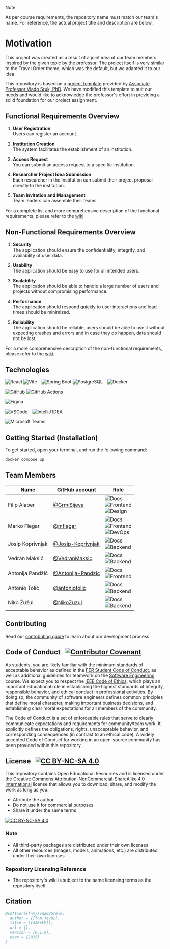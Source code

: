 <!-- markdownlint-disable-file MD033 MD041 -->
> [!NOTE]
> As per course requirements, the repository name must match our team's name. For reference, the actual project title and description are below.

# Motivation
This project was created as a result of a joint idea of ​​our team members inspired by the given topic by the professor. The project itself is very similar to the Travel Order theme, which was the default, but we adapted it to our idea.

This repository is based on a [project template](https://github.com/VladoSruk/Programsko-inzenjerstvo) provided by [Associate Professor Vlado Sruk, PhD](https://www.fer.unizg.hr/en/vlado.sruk). We have modified this template to suit our needs and would like to acknowledge the professor's effort in providing a solid foundation for our project assignment.


## Functional Requirements Overview

1. **User Registration**<br>
Users can register an account.

2. **Institution Creation**<br>
The system facilitates the establishment of an institution.

3. **Access Request**<br>
You can submit an access request to a specific institution.

4. **Researcher Project Idea Submission**<br>
Each researcher in the institution can submit their project proposal directly to the institution.

5. **Team Invitation and Management**<br>
Team leaders can assemble their teams.

For a complete list and more comprehensive description of the functional requirements, please refer to the [wiki](https://github.com/mflegar/fnm.java/wiki/2-Analysis-of-requirements#functional-requirements).

## Non-Functional Requirements Overview

1. **Security**<br>
The application should ensure the confidentiality, integrity, and availability of user data.

2. **Usability**<br>
The application should be easy to use for all intended users.

3. **Scalability**<br>
The application should be able to handle a large number of users and projects without compromising performance.

4. **Performance**<br>
The application should respond quickly to user interactions and load times should be minimized.

5. **Reliability**<br>
The application should be reliable, users should be able to use it without expecting crashes and errors and in case they do happen, data should not be lost.

For a more comprehensive description of the non-functional requirements, please refer to the [wiki](https://github.com/mflegar/fnm.java/wiki/2-Analysis-of-requirements#other-requirements).

## Technologies

![React](https://img.shields.io/badge/React-20232A?style=for-the-badge&logo=react&logoColor=61DAFB)
![Vite](https://img.shields.io/badge/Vite-B73BFE?style=for-the-badge&logo=vite&logoColor=FFD62E)
&ensp;
![Spring Boot](https://img.shields.io/badge/Spring_Boot-6DB33F?style=for-the-badge&logo=spring-boot&logoColor=white)
![PostgreSQL](https://img.shields.io/badge/PostgreSQL-316192?style=for-the-badge&logo=postgresql&logoColor=white)
&ensp;
![Docker](https://img.shields.io/badge/Docker-2CA5E0?style=for-the-badge&logo=docker&logoColor=white)

![GitHub](https://img.shields.io/badge/GitHub-100000?style=for-the-badge&logo=github&logoColor=white)
![GitHub Actions](https://img.shields.io/badge/Github%20Actions-282a2e?style=for-the-badge&logo=githubactions&logoColor=367cfe)

![Figma](https://img.shields.io/badge/Figma-F24E1E?style=for-the-badge&logo=figma&logoColor=white)

![VSCode](https://img.shields.io/badge/VSCode-0078D4?style=for-the-badge&logo=visual%20studio%20code&logoColor=white)
&ensp;
![IntelliJ IDEA](https://img.shields.io/badge/IntelliJ_IDEA-000000?style=for-the-badge&logo=intellij-idea&logoColor=white)

![Microsoft Teams](https://img.shields.io/badge/Microsoft_Teams-6264A7?style=for-the-badge&logo=microsoft-teams&logoColor=white)

## Getting Started (Installation)

To get started, open your terminal, and run the following command:

```bash
docker compose up
```

## Team Members

| Name             | GitHub account                                           | Role |
|------------------|----------------------------------------------------------|------|
| Filip Alaber     | [@GrmiSijeva](https://github.com/GrmiSijeva)             | ![Docs](https://img.shields.io/badge/Docs-1B1F24?logo=github&logoColor=white)<br>![Frontend](https://img.shields.io/badge/Frontend-36393F?logo=react&logoColor=61DAFB)<br>![Design](https://img.shields.io/badge/Design-DA461B?logo=figma&logoColor=white) |
| Marko Flegar     | [@mflegar](https://github.com/mflegar)                   | ![Docs](https://img.shields.io/badge/Docs-1B1F24?logo=github&logoColor=white)<br>![Frontend](https://img.shields.io/badge/Frontend-36393F?logo=react&logoColor=61DAFB)<br>![DevOps](https://img.shields.io/badge/DevOps-2088FF?logo=github-actions&logoColor=white) |
| Josip Koprivnjak | [@Josip-Koprivnjak](https://github.com/Josip-Koprivnjak) | ![Docs](https://img.shields.io/badge/Docs-1B1F24?logo=github&logoColor=white)<br>![Backend](https://img.shields.io/badge/Backend-6DB33F?logo=spring-boot&logoColor=white) |
| Vedran Maksić    | [@VedranMaksic](https://github.com/VedranMaksic)         | ![Docs](https://img.shields.io/badge/Docs-1B1F24?logo=github&logoColor=white)<br>![Backend](https://img.shields.io/badge/Backend-6DB33F?logo=spring-boot&logoColor=white) |
| Antonija Pandžić | [@Antonija-Pandzic](https://github.com/Antonija-Pandzic) | ![Docs](https://img.shields.io/badge/Docs-1B1F24?logo=github&logoColor=white)<br>![Frontend](https://img.shields.io/badge/Frontend-36393F?logo=react&logoColor=61DAFB) |
| Antonio Tolić    | [@antoniotolic](https://github.com/antoniotolic)         | ![Docs](https://img.shields.io/badge/Docs-1B1F24?logo=github&logoColor=white)<br>![Backend](https://img.shields.io/badge/Backend-6DB33F?logo=spring-boot&logoColor=white) |
| Niko Žužul       | [@NikoZuzul](https://github.com/NikoZuzul)               | ![Docs](https://img.shields.io/badge/Docs-1B1F24?logo=github&logoColor=white)<br>![Backend](https://img.shields.io/badge/Backend-6DB33F?logo=spring-boot&logoColor=white) |

## Contributing

Read our [contributing guide](.github/CONTRIBUTING.md) to learn about our development process.

## Code of Conduct &ensp;[![Contributor Covenant](https://img.shields.io/badge/Contributor%20Covenant-2.1-4baaaa.svg)](CODE_OF_CONDUCT.md)

As students, you are likely familiar with the minimum standards of acceptable behavior as defined in the [FER Student Code of Conduct](https://www.fer.unizg.hr/_download/repository/Kodeks_ponasanja_studenata_FER-a_procisceni_tekst_2016[3][1].pdf), as well as additional guidelines for teamwork on the [Software Engineering](https://www.fer.unizg.hr/predmet/proinz) course. We expect you to respect the [IEEE Code of Ethics](https://www.ieee.org/about/corporate/governance/p7-8.html), which plays an important educational role in establishing the highest standards of integrity, responsible behavior, and ethical conduct in professional activities. By doing so, the community of software engineers defines common principles that define moral character, making important business decisions, and establishing clear moral expectations for all members of the community.

The Code of Conduct is a set of enforceable rules that serve to clearly communicate expectations and requirements for community/team work. It explicitly defines the obligations, rights, unacceptable behavior, and corresponding consequences (in contrast to an ethical code). A widely accepted Code of Conduct for working in an open-source community has been provided within this repository.

## License &ensp;[![CC BY-NC-SA 4.0][cc-by-nc-sa-4.0-shield]][cc-by-nc-sa-4.0]

This repository contains Open Educational Resources and is licensed under the [Creative Commons Attribution-NonCommercial-ShareAlike 4.0 International][cc-by-nc-sa-4.0] license that allows you to download, share, and modify the work as long as you:

* Attribute the author
* Do not use it for commercial purposes
* Share it under the same terms

[![CC BY-NC-SA 4.0][cc-by-nc-sa-4.0-image]][cc-by-nc-sa-4.0]

### Note

* All third-party packages are distributed under their own licenses
* All other resources (images, models, animations, etc.) are distributed under their own licenses

[cc-by-nc-sa-4.0]: https://creativecommons.org/licenses/by-nc-sa/4.0/deed.en
[cc-by-nc-sa-4.0-image]: https://licensebuttons.net/l/by-nc-sa/4.0/88x31.png
[cc-by-nc-sa-4.0-shield]: https://img.shields.io/badge/License-CC%20BY--NC--SA%204.0-lightgrey

### Repository Licensing Reference

* The repository's wiki is subject to the same licensing terms as the repository itself

## Citation

```bibtex
@software{fnmjava2025relm,
  author = {{fnm.java}},
  title = {{AIReLM}},
  url = {},
  version = {0.1.0},
  year = {2025}
}
```
